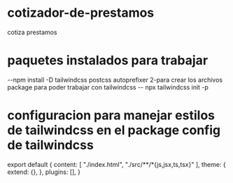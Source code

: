 # cotizador-de-prestamos
cotiza prestamos

# paquetes instalados para trabajar 
--npm install -D tailwindcss postcss autoprefixer 
2-para crear los archivos package para poder trabajar con tailwindcss
-- npx tailwindcss init -p 

# configuracion para manejar estilos de tailwindcss en el package config de tailwindcss
 export default {
  content: [
    "./index.html",
    "./src/**/*{js,jsx,ts,tsx}"
  ],
  theme: {
    extend: {},
  },
  plugins: [],
}

